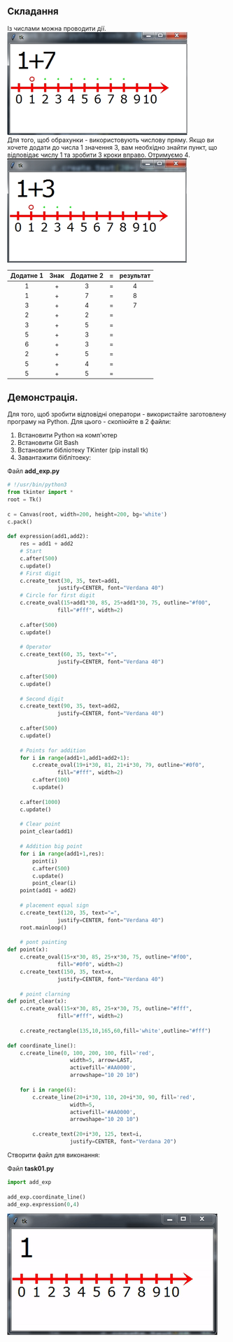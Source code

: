 ## Складання
Із числами можна проводити дії.  
<img src = "img/numbers09.jpg">  
Для того, щоб обрахунки - використовують числову пряму. Якщо ви хочете додати до числа 1 значення 3, вам необхідно знайти пункт, що відповідає числу 1 та зробити 3 кроки вправо. Отримуємо 4.  
<img src = "img/numbers10.jpg">

|Додатне 1| Знак | Додатне 2 | = | результат |
|:---:|:---:|:---:|:---:|:---:|
| 1 | + | 3 | = | 4 |
| 1 | + | 7 | = | 8 |
| 3 | + | 4 | = | 7 |
| 2 | + | 2 | = |  |
| 3 | + | 5 | = |  |
| 5 | + | 3 | = |  |
| 6 | + | 3 | = |  |
| 2 | + | 5 | = |  |
| 5 | + | 4 | = |  |
| 5 | + | 5 | = |  |

## Демонстрація.
Для того, щоб зробити відповідні оператори - використайте заготовлену програму на Python.  Для цього - скопіюйте в 2 файли:

1. Встановити Python на комп'ютер
2. Встановити Git Bash
3. Встановити бібліотеку TKinter (pip install tk)
4. Завантажити біблітоеку:


Файл **add_exp.py**
```py
# !/usr/bin/python3
from tkinter import *
root = Tk()
 
c = Canvas(root, width=200, height=200, bg='white')
c.pack()

def expression(add1,add2):
    res = add1 + add2
    # Start
    c.after(500)
    c.update()
    # First digit
    c.create_text(30, 35, text=add1, 
                justify=CENTER, font="Verdana 40")
    # Circle for first digit
    c.create_oval(15+add1*30, 85, 25+add1*30, 75, outline="#f00",
                fill="#fff", width=2)

    c.after(500)
    c.update()

    # Operator
    c.create_text(60, 35, text="+", 
                justify=CENTER, font="Verdana 40")

    c.after(500)
    c.update()

    # Second digit
    c.create_text(90, 35, text=add2, 
                justify=CENTER, font="Verdana 40")

    c.after(500)
    c.update()

    # Points for addition
    for i in range(add1+1,add1+add2+1):
        c.create_oval(19+i*30, 81, 21+i*30, 79, outline="#0f0",
                fill="#fff", width=2)
        c.after(100)
        c.update()

    c.after(1000)
    c.update()

    # Clear point
    point_clear(add1)

    # Addition big point
    for i in range(add1+1,res):
        point(i)
        c.after(500)
        c.update()
        point_clear(i)
    point(add1 + add2)
    
    # placement equal sign
    c.create_text(120, 35, text="=", 
                justify=CENTER, font="Verdana 40")
    root.mainloop()

    # pont painting
def point(x):
    c.create_oval(15+x*30, 85, 25+x*30, 75, outline="#f00",
                fill="#0f0", width=2)
    c.create_text(150, 35, text=x, 
                justify=CENTER, font="Verdana 40")

    # point clarning
def point_clear(x):
    c.create_oval(15+x*30, 85, 25+x*30, 75, outline="#fff",
                fill="#fff", width=2)
    
    c.create_rectangle(135,10,165,60,fill='white',outline="#fff")

def coordinate_line():
    c.create_line(0, 100, 200, 100, fill='red',
                    width=5, arrow=LAST, 
                    activefill='#AA0000',
                    arrowshape="10 20 10")

    for i in range(6):
        c.create_line(20+i*30, 110, 20+i*30, 90, fill='red',
                    width=5,  
                    activefill='#AA0000',
                    arrowshape="10 20 10")

        c.create_text(20+i*30, 125, text=i, 
                    justify=CENTER, font="Verdana 20")

```

Створити файл для виконання:

Файл **task01.py**
```py
import add_exp

add_exp.coordinate_line()
add_exp.expression(0,4)
```

<img src = "img/numbers12.gif">

